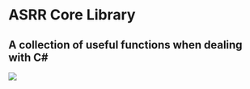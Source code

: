 ﻿# ASRR Core Library

## A collection of useful functions when dealing with C#

<img src ="https://img.shields.io/badge/Powered%20By-ASRR-black?style=for-the-badge"/>
